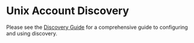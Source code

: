 [title]: # (Unix Account Discovery)
[tags]: # (Account Discovery)
[priority]: # (50)

# Unix Account Discovery

Please see the [Discovery Guide](https://updates.thycotic.net/link.ashx?SecretServerDiscoveryGuide) for a comprehensive guide to configuring and using discovery.